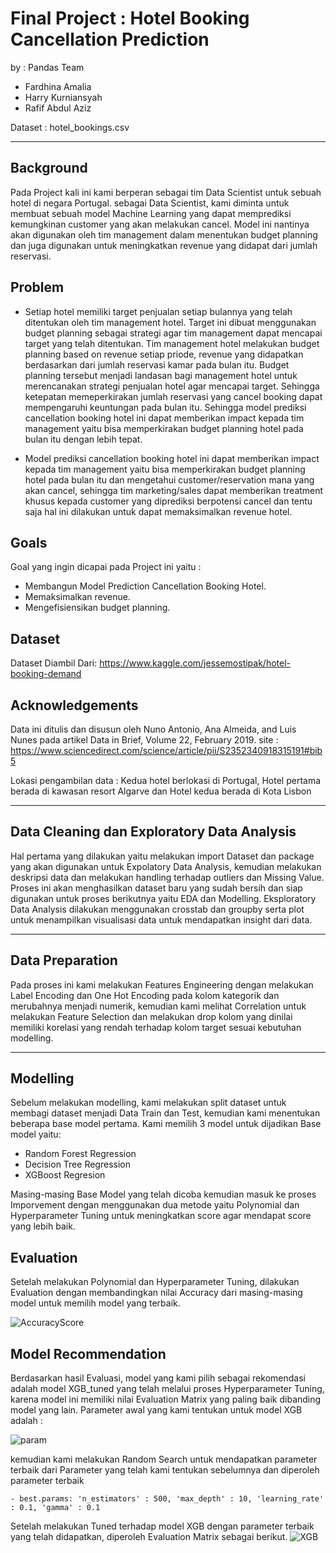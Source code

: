 
# Final Project : Hotel Booking Cancellation Prediction

by : Pandas Team
- Fardhina Amalia
- Harry Kurniansyah
- Rafif Abdul Aziz

Dataset : hotel_bookings.csv

<hr>

## Background

Pada Project kali ini kami berperan sebagai tim Data Scientist untuk sebuah hotel di negara Portugal. sebagai Data Scientist, kami diminta untuk membuat sebuah model Machine Learning yang dapat memprediksi kemungkinan customer yang akan melakukan cancel. Model ini nantinya akan digunakan oleh tim management dalam menentukan budget planning dan juga digunakan untuk meningkatkan revenue yang didapat dari jumlah reservasi. 

## Problem 
- Setiap hotel memiliki target penjualan setiap bulannya yang telah ditentukan oleh tim management hotel. Target ini dibuat menggunakan budget planning sebagai strategi agar tim management dapat mencapai target yang telah ditentukan. Tim management hotel melakukan budget planning based on revenue setiap priode, revenue yang didapatkan berdasarkan dari jumlah reservasi kamar pada bulan itu. Budget planning tersebut menjadi landasan bagi management hotel untuk merencanakan strategi penjualan hotel agar mencapai target. Sehingga ketepatan memeperkirakan jumlah reservasi yang cancel booking dapat mempengaruhi keuntungan pada bulan itu. Sehingga model prediksi cancellation booking hotel ini dapat memberikan impact kepada tim management yaitu bisa memperkirakan budget planning hotel pada bulan itu dengan lebih tepat.

- Model prediksi cancellation booking hotel ini dapat memberikan impact kepada tim management yaitu bisa memperkirakan budget planning hotel pada bulan itu dan mengetahui customer/reservation mana yang akan cancel, sehingga tim marketing/sales dapat memberikan treatment khusus kepada customer yang diprediksi berpotensi cancel dan tentu saja hal ini dilakukan untuk dapat memaksimalkan revenue hotel.


## Goals 
Goal yang ingin dicapai pada Project ini yaitu :

- Membangun Model Prediction Cancellation Booking Hotel. 
- Memaksimalkan revenue.
- Mengefisiensikan budget planning.

## Dataset

Dataset Diambil Dari: https://www.kaggle.com/jessemostipak/hotel-booking-demand

## Acknowledgements

Data ini ditulis dan disusun oleh Nuno Antonio, Ana Almeida, and Luis Nunes pada artikel Data in Brief, Volume 22, February 2019.
site : https://www.sciencedirect.com/science/article/pii/S2352340918315191#bib5

Lokasi pengambilan data : Kedua hotel berlokasi di Portugal, Hotel pertama berada di kawasan resort Algarve dan Hotel kedua berada di Kota Lisbon

<hr>

## Data Cleaning dan Exploratory Data Analysis
Hal pertama yang dilakukan yaitu melakukan import Dataset dan package yang akan digunakan untuk Expolatory Data Analysis, 
kemudian melakukan deskripsi data dan melakukan handling terhadap outliers dan Missing Value. Proses ini akan menghasilkan dataset baru yang sudah bersih dan siap digunakan untuk proses berikutnya yaitu EDA dan Modelling.
Eksploratory Data Analysis dilakukan menggunakan crosstab dan groupby serta plot untuk menampilkan visualisasi data untuk mendapatkan insight dari data.

<hr>

## Data Preparation
Pada proses ini kami melakukan Features Engineering dengan melakukan Label Encoding dan One Hot Encoding pada kolom kategorik dan merubahnya menjadi numerik, kemudian kami melihat Correlation untuk melakukan Feature Selection dan melakukan drop kolom yang dinilai memiliki korelasi yang rendah terhadap kolom target sesuai kebutuhan modelling.

<hr>

## Modelling
Sebelum melakukan modelling, kami melakukan split dataset untuk membagi dataset menjadi Data Train dan Test, kemudian kami menentukan beberapa base model pertama. Kami memilih 3 model untuk dijadikan Base model yaitu:
- Random Forest Regression
- Decision Tree Regression
- XGBoost Regresion

Masing-masing Base Model yang telah dicoba kemudian masuk ke proses Imporvement dengan menggunakan dua metode yaitu Polynomial dan Hyperparameter Tuning untuk meningkatkan score agar mendapat score yang lebih baik.

## Evaluation
Setelah melakukan Polynomial dan Hyperparameter Tuning, dilakukan Evaluation dengan membandingkan nilai Accuracy dari masing-masing model untuk memilih model yang terbaik.

![AccuracyScore](https://user-images.githubusercontent.com/79127874/120594740-94af6700-c46b-11eb-9ebc-f5a3f7ac6df9.png)


## Model Recommendation
Berdasarkan hasil Evaluasi, model yang kami pilih sebagai rekomendasi adalah model XGB_tuned yang telah melalui proses Hyperparameter Tuning, karena model ini memiliki nilai Evaluation Matrix yang paling baik dibanding model yang lain. Parameter awal yang kami tentukan untuk model XGB adalah : 

![param](https://user-images.githubusercontent.com/79127874/120598154-1ef9ca00-c470-11eb-86f2-3bdf8b3a40ac.png)

kemudian kami melakukan Random Search untuk mendapatkan parameter terbaik dari Parameter yang telah kami tentukan sebelumnya dan diperoleh parameter terbaik 
```
- best.params: 'n_estimators' : 500, 'max_depth' : 10, 'learning_rate' : 0.1, 'gamma' : 0.1
```
Setelah melakukan Tuned terhadap model XGB dengan parameter terbaik yang telah didapatkan, diperoleh Evaluation Matrix sebagai berikut.
![XGB](https://user-images.githubusercontent.com/79127874/120597948-e2c66980-c46f-11eb-83df-44b23a6cf6ee.png)



